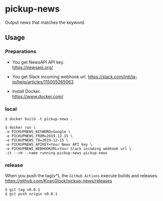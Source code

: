 # pickup-news
Output news that matches the keyword.

## Usage
### Preparations
- You get NewsAPI API key.  
https://newsapi.org/

- You get Slack incoming webhook url.
https://slack.com/intl/ja-jp/help/articles/115005265063

- Install Docker.  
https://www.docker.com/

### local
```
$ docker build -t pickup-news .
```

```
$ docker run \
-e PICKUPNEWS_KEYWORD=Google \
-e PICKUPNEWS_FROM=2019-12-15 \
-e PICKUPNEWS_TO=2019-12-15 \
-e PICKUPNEWS_APIKEY=Your News API key \
-e PICKUPNEWS_WEBHOOKURL=Your Slack incoming webhook url \
-it --rm --name running-pickup-news pickup-news
```

### release
When you push the tag(v*), the `GitHub Actions` execute builds and releases.  
https://github.com/KirariGlock/pickup-news/releases  

```
$ git tag v0.0.1
$ git push origin v0.0.1
```
